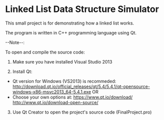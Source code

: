 # Linked List Data Structure Simulator
This small project is for demonstrating how a linked list works.

The program is written in C++ programming language using Qt.

--Note--:

To open and compile the source code:
 1. Make sure you have installed Visual Studio 2013
 
 2. Install Qt:
- Qt version for Windows (VS2013) is recommeded:
http://download.qt.io/official_releases/qt/5.4/5.4.1/qt-opensource-windows-x86-msvc2013_64-5.4.1.exe
OR
- Choose your own options at:
https://www.qt.io/download/
http://www.qt.io/download-open-source/
 
 3. Use Qt Creator to open the project's source code (FinalProject.pro)
